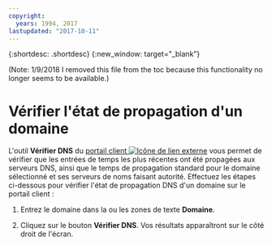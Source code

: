 ```yaml
---
copyright:
  years: 1994, 2017
lastupdated: "2017-10-11"
---
```


{:shortdesc: .shortdesc}
{:new_window: target="_blank"}

(Note: 1/9/2018 I removed this file from the toc because this functionality no longer seems to be available.)

# Vérifier l'état de propagation d'un domaine

L'outil **Vérifier DNS** du [portail client ![Icône de lien externe](../../icons/launch-glyph.svg "Icône de lien externe")](https://control.softlayer.com/) vous permet de vérifier que les entrées de temps les plus récentes ont été propagées aux serveurs DNS, ainsi que le temps de propagation standard pour le domaine sélectionné et ses serveurs de noms faisant autorité. Effectuez les étapes ci-dessous pour vérifier l'état de propagation DNS d'un domaine sur le portail client : 

1. Entrez le domaine dans la ou les zones de texte **Domaine**.

2. Cliquez sur le bouton **Vérifier DNS**. Vos résultats apparaîtront sur le côté droit de l'écran. 
